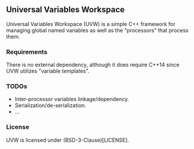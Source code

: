 ## Universal Variables Workspace

Universal Variables Workspace (UVW) is a simple C++ framework for managing global named variables as well as the "processors" that process them.

### Requirements

There is no external dependency, although it does require C++14 since UVW utilizes "variable templates".

### TODOs

- Inter-processor variables linkage/dependency.
- Serialization/de-serialization.
- ...

### License

UVW is licensed under (BSD-3-Clause)[LICENSE].